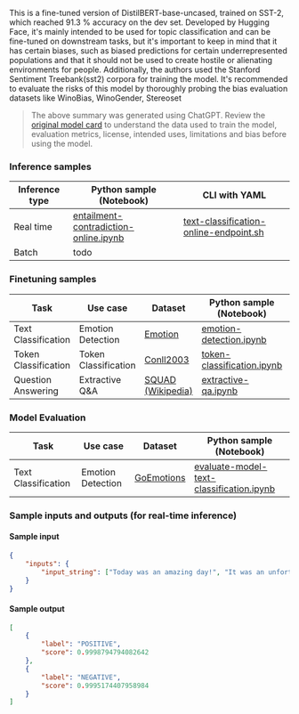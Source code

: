 This is a fine-tuned version of DistilBERT-base-uncased, trained on SST-2, which reached 91.3 % accuracy on the dev set. Developed by Hugging Face, it's mainly intended to be used for topic classification and can be fine-tuned on downstream tasks, but it's important to keep in mind that it has certain biases, such as biased predictions for certain underrepresented populations and that it should not be used to create hostile or alienating environments for people. Additionally, the authors used the Stanford Sentiment Treebank(sst2) corpora for training the model. 
It's recommended to evaluate the risks of this model by thoroughly probing the bias evaluation datasets like WinoBias, WinoGender, Stereoset


> The above summary was generated using ChatGPT. Review the [original model card](https://huggingface.co/distilbert-base-uncased-finetuned-sst-2-english) to understand the data used to train the model, evaluation metrics, license, intended uses, limitations and bias before using the model.

### Inference samples

Inference type|Python sample (Notebook)|CLI with YAML
|--|--|--|
Real time|[entailment-contradiction-online.ipynb](https://aka.ms/azureml-infer-online-sdk-text-classification)|[text-classification-online-endpoint.sh](https://aka.ms/azureml-infer-online-cli-text-classification)
Batch | todo


### Finetuning samples

Task|Use case|Dataset|Python sample (Notebook)|CLI with YAML
|---|--|--|--|--|
Text Classification|Emotion Detection|[Emotion](https://huggingface.co/datasets/dair-ai/emotion)|[emotion-detection.ipynb](https://aka.ms/azureml-ft-sdk-emotion-detection)|[emotion-detection.sh](https://aka.ms/azureml-ft-cli-emotion-detection)
Token Classification|Token Classification|[Conll2003](https://huggingface.co/datasets/conll2003)|[token-classification.ipynb](https://aka.ms/azureml-ft-sdk-token-classification)|[token-classification.sh](https://aka.ms/azureml-ft-cli-token-classification)
Question Answering|Extractive Q&A|[SQUAD (Wikipedia)](https://huggingface.co/datasets/squad)|[extractive-qa.ipynb](https://aka.ms/azureml-ft-sdk-extractive-qa)|[extractive-qa.sh](https://aka.ms/azureml-ft-cli-extractive-qa)


### Model Evaluation

|Task|Use case|Dataset|Python sample (Notebook)|
|---|--|--|--|
|Text Classification|Emotion Detection|[GoEmotions](https://huggingface.co/datasets/go_emotions)|[evaluate-model-text-classification.ipynb](https://aka.ms/azureml-eval-sdk-text-classification)|


### Sample inputs and outputs (for real-time inference)

#### Sample input
```json
{
    "inputs": {
        "input_string": ["Today was an amazing day!", "It was an unfortunate series of events."]
    }
}
```

#### Sample output
```json
[
    {
        "label": "POSITIVE",
        "score": 0.9998794794082642
    },
    {
        "label": "NEGATIVE",
        "score": 0.9995174407958984
    }
]
```
